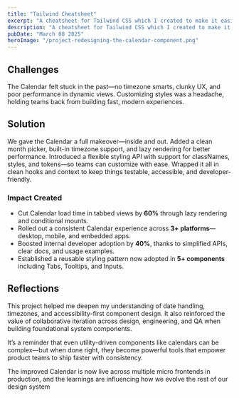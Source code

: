 ```yaml
---
title: "Tailwind Cheatsheet"
excerpt: "A cheatsheet for Tailwind CSS which I created to make it easier for me to remember the classes."
description: "A cheatsheet for Tailwind CSS which I created to make it easier for me to remember the classes. Lorem ipsum dolor sit amet consectetur adipisicing elit."
pubDate: "March 08 2025"
heroImage: "/project-redesigning-the-calendar-component.png"
---
```


## Challenges

The Calendar felt stuck in the past—no timezone smarts, clunky UX, and poor performance in dynamic views. Customizing styles was a headache, holding teams back from building fast, modern experiences.

## Solution

We gave the Calendar a full makeover—inside and out. Added a clean month picker, built-in timezone support, and lazy rendering for better performance. Introduced a flexible styling API with support for classNames, styles, and tokens—so teams can customize with ease. Wrapped it all in clean hooks and context to keep things testable, accessible, and developer-friendly.

### Impact Created

- Cut Calendar load time in tabbed views by **60%** through lazy rendering and conditional mounts.
- Rolled out a consistent Calendar experience across **3+ platforms**—desktop, mobile, and embedded apps.
- Boosted internal developer adoption by **40%**, thanks to simplified APIs, clear docs, and usage examples.
- Established a reusable styling pattern now adopted in **5+ components** including Tabs, Tooltips, and Inputs.

## Reflections

This project helped me deepen my understanding of date handling, timezones, and accessibility-first component design. It also reinforced the value of collaborative iteration across design, engineering, and QA when building foundational system components.

It’s a reminder that even utility-driven components like calendars can be complex—but when done right, they become powerful tools that empower product teams to ship faster with consistency.

The improved Calendar is now live across multiple micro frontends in production, and the learnings are influencing how we evolve the rest of our design system
